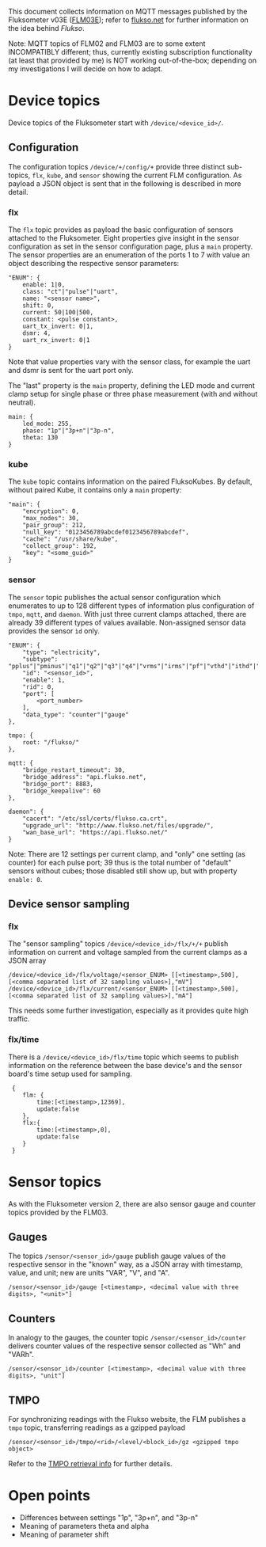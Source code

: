 This document collects information on MQTT messages published by the Fluksometer v03E ([FLM03E](https://www.flukso.net/content/overdue-status-update)); refer to [flukso.net](http://flukso.net) for further information on the idea behind _Flukso_.

Note: MQTT topics of FLM02 and FLM03 are to some extent INCOMPATIBLY different; thus, currently existing subscription functionality (at least that provided by me) is NOT working out-of-the-box; depending on my investigations I will decide on how to adapt.

# Device topics
Device topics of the Fluksometer start with ```/device/<device_id>/```.

## Configuration
The configuration topics ```/device/+/config/+``` provide three distinct sub-topics, ```flx```, ```kube```, and ```sensor``` showing the current FLM configuration. As payload a JSON object is sent that in the following is described in more detail.

### flx
The ```flx``` topic provides as payload the basic configuration of sensors attached to the Fluksometer. Eight properties give insight in the sensor configuration as set in the sensor configuration page, plus a ```main``` property. The sensor properties are an enumeration of the ports 1 to 7 with value an object describing the respective sensor parameters:

	"ENUM": {
		enable: 1|0,
		class: "ct"|"pulse"|"uart",
		name: "<sensor name>",
		shift: 0,
		current: 50|100|500,
		constant: <pulse constant>,
		uart_tx_invert: 0|1,
		dsmr: 4,
		uart_rx_invert: 0|1
	}
	
Note that value properties vary with the sensor class, for example the uart and dsmr is sent for the uart port only.

The "last" property is the ```main``` property, defining the LED mode and current clamp setup for single phase or three phase measurement (with and without neutral).

	main: {
		led_mode: 255,
		phase: "1p"|"3p+n"|"3p-n",
		theta: 130
	}
	
### kube
The ```kube``` topic contains information on the paired FluksoKubes. By default, without paired Kube, it contains only a ```main``` property:

    "main": {
        "encryption": 0,
        "max_nodes": 30,
        "pair_group": 212,
        "null_key": "0123456789abcdef0123456789abcdef",
        "cache": "/usr/share/kube",
        "collect_group": 192,
        "key": "<some_guid>"
    }

### sensor
The ```sensor``` topic publishes the actual sensor configuration which enumerates to up to 128 different types of information plus configuration of ```tmpo```, ```mqtt```, and ```daemon```. With just three current clamps attached, there are already 39 different types of values available. Non-assigned sensor data provides the sensor ```ìd``` only.

	"ENUM": {
    	"type": "electricity",
    	"subtype": "pplus"|"pminus"|"q1"|"q2"|"q3"|"q4"|"vrms"|"irms"|"pf"|"vthd"|"ithd"|"alpha",
    	"id": "<sensor_id>",
    	"enable": 1,
    	"rid": 0,
    	"port": [
        	<port_number>
    	],
    	"data_type": "counter"|"gauge"
	},

	tmpo: {
		root: "/flukso/"
	},
	
	mqtt: {
		"bridge_restart_timeout": 30,
    	"bridge_address": "api.flukso.net",
    	"bridge_port": 8883,
    	"bridge_keepalive": 60
	},
	
	daemon": {
    	"cacert": "/etc/ssl/certs/flukso.ca.crt",
    	"upgrade_url": "http://www.flukso.net/files/upgrade/",
    	"wan_base_url": "https://api.flukso.net/"
	}
	
Note: There are 12 settings per current clamp, and "only" one setting (as counter) for each pulse port; 39 thus is the total number of "default" sensors without cubes; those disabled still show up, but with property ```enable: 0```.  

## Device sensor sampling

### flx
The "sensor sampling" topics ```/device/<device_id>/flx/+/+``` publish information on current and voltage sampled from the current clamps as a JSON array

	/device/<device_id>/flx/voltage/<sensor_ENUM> [[<timestamp>,500],[<comma separated list of 32 sampling values>],"mV"]
	/device/<device_id>/flx/current/<sensor_ENUM> [[<timestamp>,500],[<comma separated list of 32 sampling values>],"mA"]
	
This needs some further investigation, especially as it provides quite high traffic.

### flx/time
There is a ```/device/<device_id>/flx/time``` topic which seems to publish information on the reference between the base device's and the sensor board's time setup used for sampling.

	 {
	 	flm: {
	 		time:[<timestamp>,12369],
	 		update:false
	 	},
	 	flx:{
	 		time:[<timestamp>,0],
	 		update:false
	 	}
	 }

# Sensor topics
As with the Fluksometer version 2, there are also sensor gauge and counter topics provided by the FLM03.

## Gauges
The topics ```/sensor/<sensor_id>/gauge``` publish gauge values of the respective sensor in the "known" way, as a JSON array with timestamp, value, and unit; new are units "VAR", "V", and "A".

	/sensor/<sensor_id>/gauge [<timestamp>, <decimal value with three digits>, "<unit>"]

## Counters
In analogy to the gauges, the counter topic ```/sensor/<sensor_id>/counter``` delivers counter values of the respective sensor collected as "Wh" and "VARh".

	/sensor/<sensor_id>/counter [<timestamp>, <decimal value with three digits>, "unit"]
	
## TMPO
For synchronizing readings with the Flukso website, the FLM publishes a ```tmpo``` topic, transferring readings as a gzipped payload

	/sensor/<sensor_id>/tmpo/<rid>/<level/<block_id>/gz <gzipped tmpo object>
	
Refer to the [TMPO retrieval info](https://github.com/gebhardm/energyhacks/tree/master/Flukso/tmpo) for further details.

# Open points
* Differences between settings "1p", "3p+n", and "3p-n"
* Meaning of parameters theta and alpha
* Meaning of parameter shift